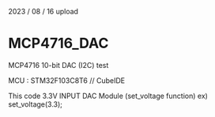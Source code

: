 2023 / 08 / 16 upload

# MCP4716_DAC
MCP4716 10-bit DAC (I2C) test 

MCU : STM32F103C8T6 // CubeIDE

This code 3.3V INPUT DAC Module (set_voltage function)
ex) set_voltage(3.3);
